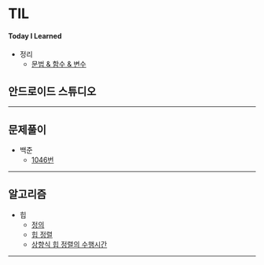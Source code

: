 # TIL
#### Today I Learned
* 정리
  + [문법 & 함수 & 변수](./androidStudio/kotlinGrammar.md)


## 안드로이드 스튜디오


---

## 문제풀이
* 백준
  + [1046번](./백준/1046번.md)
---

## 알고리즘
* 힙
  + [정의](./algorithm/heap.md)
  + [힙 정렬](./algorithm/heapSort.md)
  + [상향식 힙 정렬의 수행시간](./algorithm/상향식.md)
---
